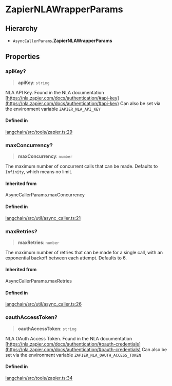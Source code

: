 ZapierNLAWrapperParams
======================

Hierarchy[](#hierarchy "Direct link to Hierarchy")
---------------------------------------------------

*   `AsyncCallerParams`.**ZapierNLAWrapperParams**

Properties[](#properties "Direct link to Properties")
------------------------------------------------------

### apiKey?[](#apikey "Direct link to apiKey?")

> **apiKey**: `string`

NLA API Key. Found in the NLA documentation [https://nla.zapier.com/docs/authentication/#api-key](https://nla.zapier.com/docs/authentication/#api-key) Can also be set via the environment variable `ZAPIER_NLA_API_KEY`

#### Defined in[](#defined-in "Direct link to Defined in")

[langchain/src/tools/zapier.ts:29](https://github.com/hwchase17/langchainjs/blob/1c1274d/langchain/src/tools/zapier.ts#L29)

### maxConcurrency?[](#maxconcurrency "Direct link to maxConcurrency?")

> **maxConcurrency**: `number`

The maximum number of concurrent calls that can be made. Defaults to `Infinity`, which means no limit.

#### Inherited from[](#inherited-from "Direct link to Inherited from")

AsyncCallerParams.maxConcurrency

#### Defined in[](#defined-in-1 "Direct link to Defined in")

[langchain/src/util/async\_caller.ts:21](https://github.com/hwchase17/langchainjs/blob/1c1274d/langchain/src/util/async_caller.ts#L21)

### maxRetries?[](#maxretries "Direct link to maxRetries?")

> **maxRetries**: `number`

The maximum number of retries that can be made for a single call, with an exponential backoff between each attempt. Defaults to 6.

#### Inherited from[](#inherited-from-1 "Direct link to Inherited from")

AsyncCallerParams.maxRetries

#### Defined in[](#defined-in-2 "Direct link to Defined in")

[langchain/src/util/async\_caller.ts:26](https://github.com/hwchase17/langchainjs/blob/1c1274d/langchain/src/util/async_caller.ts#L26)

### oauthAccessToken?[](#oauthaccesstoken "Direct link to oauthAccessToken?")

> **oauthAccessToken**: `string`

NLA OAuth Access Token. Found in the NLA documentation [https://nla.zapier.com/docs/authentication/#oauth-credentials](https://nla.zapier.com/docs/authentication/#oauth-credentials) Can also be set via the environment variable `ZAPIER_NLA_OAUTH_ACCESS_TOKEN`

#### Defined in[](#defined-in-3 "Direct link to Defined in")

[langchain/src/tools/zapier.ts:34](https://github.com/hwchase17/langchainjs/blob/1c1274d/langchain/src/tools/zapier.ts#L34)